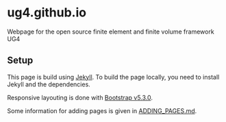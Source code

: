 # ug4.github.io
Webpage for the open source finite element and finite volume framework UG4

## Setup
This page is build using [Jekyll](https://jekyllrb.com/). To build the page locally, you need to install Jekyll and the dependencies.

Responsive layouting is done with [Bootstrap v5.3.0](http://getbootstrap.com/).

Some information for adding pages is given in [ADDING_PAGES.md](ADDING_PAGES.md).